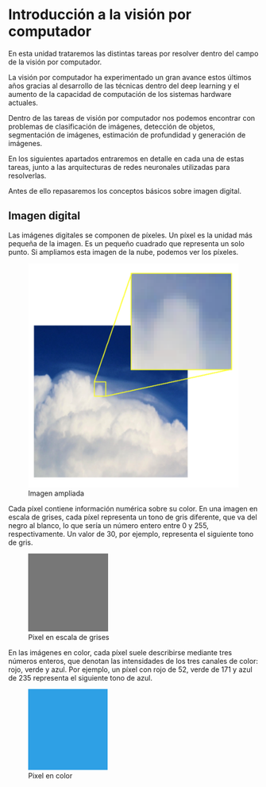 # Introducción a la visión por computador
En esta unidad trataremos las distintas tareas por resolver dentro del campo de la visión por computador.

La visión por computador ha experimentado un gran avance estos últimos años gracias al desarrollo de las técnicas dentro del deep learning y el aumento de la capacidad de computación de los sistemas hardware actuales.

Dentro de las tareas de visión por computador nos podemos encontrar con problemas de clasificación de imágenes, detección de objetos, segmentación de imágenes, estimación de profundidad y generación de imágenes.

En los siguientes apartados entraremos en detalle en cada una de estas tareas, junto a las arquitecturas de redes neuronales utilizadas para resolverlas.

Antes de ello repasaremos los conceptos básicos sobre imagen digital.

## Imagen digital
Las imágenes digitales se componen de píxeles. Un píxel es la unidad más pequeña de la imagen. Es un pequeño cuadrado que representa un solo punto. Si ampliamos esta imagen de la nube, podemos ver los píxeles. 

<figure style="align: center;">
    <img src="./images/imagen1.png">
    <figcaption>Imagen ampliada</figcaption>
</figure>

Cada píxel contiene información numérica sobre su color. En una imagen en escala de grises, cada píxel representa un tono de gris diferente, que va del negro al blanco, lo que sería un número entero entre 0 y 255, respectivamente. Un valor de 30, por ejemplo, representa el siguiente tono de gris.

<figure style="align: center;">
    <img src="./images/imagen2.png">
    <figcaption>Pixel en escala de grises</figcaption>
</figure>

En las imágenes en color, cada píxel suele describirse mediante tres números enteros, que denotan las intensidades de los tres canales de color: rojo, verde y azul. Por ejemplo, un píxel con rojo de 52, verde de 171 y azul de 235 representa el siguiente tono de azul.

<figure style="align: center;">
    <img src="./images/imagen3.png">
    <figcaption>Pixel en color</figcaption>
</figure>
